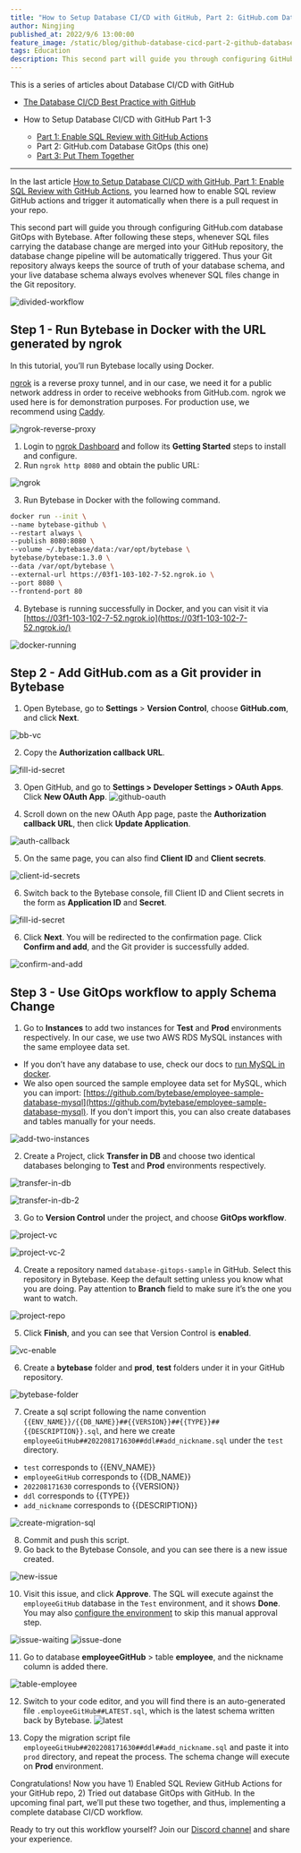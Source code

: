 ```yaml
---
title: "How to Setup Database CI/CD with GitHub, Part 2: GitHub.com Database GitOps"
author: Ningjing
published_at: 2022/9/6 13:00:00
feature_image: /static/blog/github-database-cicd-part-2-github-database-gitops/howto-github-2.webp
tags: Education
description: This second part will guide you through configuring GitHub.com database GitOps with Bytebase. After following these steps, you can trigger database changes by merging sql files into your GitHub repository.
---
```


This is a series of articles about Database CI/CD with GitHub

- [The Database CI/CD Best Practice with GitHub](/blog/database-cicd-best-practice-with-github)

- How to Setup Database CI/CD with GitHub Part 1-3
  - [Part 1: Enable SQL Review with GitHub Actions](/blog/github-database-cicd-part-1-sql-review-github-actions)
  - Part 2: GitHub.com Database GitOps (this one)
  - [Part 3: Put Them Together](/blog/github-database-cicd-part-3-put-them-together)

---

In the last article [How to Setup Database CI/CD with GitHub, Part 1: Enable SQL Review with GitHub Actions](/blog/github-database-cicd-part-1-sql-review-github-actions), you learned how to enable SQL review GitHub actions and trigger it automatically when there is a pull request in your repo.

This second part will guide you through configuring GitHub.com database GitOps with Bytebase. After following these steps, whenever SQL files carrying the database change are merged into your GitHub repository, the database change pipeline will be automatically triggered. Thus your Git repository always keeps the source of truth of your database schema, and your live database schema always evolves whenever SQL files change in the Git repository.

![divided-workflow](/static/blog/github-database-cicd-part-2-github-database-gitops/divided-workflow.webp)

## Step 1 - Run Bytebase in Docker with the URL generated by ngrok

In this tutorial, you’ll run Bytebase locally using Docker.

[ngrok](https://ngrok.com/) is a reverse proxy tunnel, and in our case, we need it for a public network address in order to receive webhooks from GitHub.com. ngrok we used here is for demonstration purposes. For production use, we recommend using [Caddy](https://caddyserver.com/).

![ngrok-reverse-proxy](/static/blog/github-database-cicd-part-2-github-database-gitops/ngrok-reverse-proxy.webp)

1. Login to [ngrok Dashboard](https://dashboard.ngrok.com/get-started/setup) and follow its **Getting Started** steps to install and configure.
2. Run `ngrok http 8080` and obtain the public URL:

![ngrok](/static/blog/github-database-cicd-part-2-github-database-gitops/ngrok.webp)

3. Run Bytebase in Docker with the following command.

```bash
docker run --init \
--name bytebase-github \
--restart always \
--publish 8080:8080 \
--volume ~/.bytebase/data:/var/opt/bytebase \
bytebase/bytebase:1.3.0 \
--data /var/opt/bytebase \
--external-url https://03f1-103-102-7-52.ngrok.io \
--port 8080 \
--frontend-port 80
```

4. Bytebase is running successfully in Docker, and you can visit it via [https://03f1-103-102-7-52.ngrok.io](https://03f1-103-102-7-52.ngrok.io/)

![docker-running](/static/blog/github-database-cicd-part-2-github-database-gitops/docker-running.webp)

## Step 2 - Add GitHub.com as a Git provider in Bytebase

1. Open Bytebase, go to **Settings** > **Version Control**, choose **GitHub.com**, and click **Next**.

![bb-vc](/static/blog/github-database-cicd-part-2-github-database-gitops/bb-vc.webp)

2. Copy the **Authorization callback URL**.

![fill-id-secret](/static/blog/github-database-cicd-part-2-github-database-gitops/fill-id-secret.webp)

3. Open GitHub, and go to **Settings > Developer Settings > OAuth Apps**. Click **New OAuth App**.
   ![github-oauth](/static/blog/github-database-cicd-part-2-github-database-gitops/github-oauth.webp)

4. Scroll down on the new OAuth App page, paste the **Authorization callback URL**, then click **Update Application**.

![auth-callback](/static/blog/github-database-cicd-part-2-github-database-gitops/auth-callback.webp)

5. On the same page, you can also find **Client ID** and **Client secrets**.

![client-id-secrets](/static/blog/github-database-cicd-part-2-github-database-gitops/client-id-secrets.webp)

6. Switch back to the Bytebase console, fill Client ID and Client secrets in the form as **Application ID** and **Secret**.

![fill-id-secret](/static/blog/github-database-cicd-part-2-github-database-gitops/fill-id-secret.webp)

6. Click **Next**. You will be redirected to the confirmation page. Click **Confirm and add**, and the Git provider is successfully added.

![confirm-and-add](/static/blog/github-database-cicd-part-2-github-database-gitops/confirm-and-add.webp)

## Step 3 - Use GitOps workflow to apply Schema Change

1. Go to **Instances** to add two instances for **Test** and **Prod** environments respectively. In our case, we use two AWS RDS MySQL instances with the same employee data set.

- If you don’t have any database to use, check our docs to [run MySQL in docker](/docs/get-started/install/local-mysql-instance).
- We also open sourced the sample employee data set for MySQL, which you can import: [https://github.com/bytebase/employee-sample-database-mysql](https://github.com/bytebase/employee-sample-database-mysql). If you don't import this, you can also create databases and tables manually for your needs.

![add-two-instances](/static/blog/github-database-cicd-part-2-github-database-gitops/add-two-instances.webp)

2. Create a Project, click **Transfer in DB** and choose two identical databases belonging to **Test** and **Prod** environments respectively.

![transfer-in-db](/static/blog/github-database-cicd-part-2-github-database-gitops/transfer-in-db.webp)

![transfer-in-db-2](/static/blog/github-database-cicd-part-2-github-database-gitops/transfer-in-db-2.webp)

3. Go to **Version Control** under the project, and choose **GitOps workflow**.

![project-vc](/static/blog/github-database-cicd-part-2-github-database-gitops/project-vc.webp)

![project-vc-2](/static/blog/github-database-cicd-part-2-github-database-gitops/project-vc-2.webp)

4. Create a repository named `database-gitops-sample` in GitHub. Select this repository in Bytebase. Keep the default setting unless you know what you are doing. Pay attention to **Branch** field to make sure it’s the one you want to watch.

![project-repo](/static/blog/github-database-cicd-part-2-github-database-gitops/project-repo.webp)

5. Click **Finish**, and you can see that Version Control is **enabled**.

![vc-enable](/static/blog/github-database-cicd-part-2-github-database-gitops/vc-enable.webp)

6. Create a **bytebase** folder and **prod**, **test** folders under it in your GitHub repository.

![bytebase-folder](/static/blog/github-database-cicd-part-2-github-database-gitops/bytebase-folder.webp)

7. Create a sql script following the name convention `{{ENV_NAME}}/{{DB_NAME}}##{{VERSION}}##{{TYPE}}##{{DESCRIPTION}}.sql`, and here we create `employeeGitHub##202208171630##ddl##add_nickname.sql` under the `test` directory.

- `test` corresponds to {{ENV_NAME}}
- `employeeGitHub` corresponds to {{DB_NAME}}
- `202208171630` corresponds to {{VERSION}}
- `ddl` corresponds to {{TYPE}}
- `add_nickname` corresponds to {{DESCRIPTION}}

![create-migration-sql](/static/blog/github-database-cicd-part-2-github-database-gitops/create-migration-sql.webp)

8. Commit and push this script.
9. Go back to the Bytebase Console, and you can see there is a new issue created.

![new-issue](/static/blog/github-database-cicd-part-2-github-database-gitops/new-issue.webp)

10. Visit this issue, and click **Approve**. The SQL will execute against the `employeeGitHub` database in the `Test` environment, and it shows **Done**. You may also [configure the environment](/docs/get-started/configure-workspace/set-up-environments) to skip this manual approval step.

![issue-waiting](/static/blog/github-database-cicd-part-2-github-database-gitops/issue-waiting.webp)
![issue-done](/static/blog/github-database-cicd-part-2-github-database-gitops/issue-done.webp)

11. Go to database **employeeGitHub** > table **employee**, and the nickname column is added there.

![table-employee](/static/blog/github-database-cicd-part-2-github-database-gitops/table-employee.webp)

12. Switch to your code editor, and you will find there is an auto-generated file `.employeeGitHub##LATEST.sql`, which is the latest schema written back by Bytebase.
    ![latest](/static/blog/github-database-cicd-part-2-github-database-gitops/latest.webp)

1.  Copy the migration script file `employeeGitHub##202208171630##ddl##add_nickname.sql` and paste it into `prod` directory, and repeat the process. The schema change will execute on **Prod** environment.

Congratulations! Now you have 1) Enabled SQL Review GitHub Actions for your GitHub repo, 2) Tried out database GitOps with GitHub. In the upcoming final part, we’ll put these two together, and thus, implementing a complete database CI/CD workflow.

Ready to try out this workflow yourself? Join our [Discord channel](https://discord.gg/6JYYBXvMDF) and share your experience.
